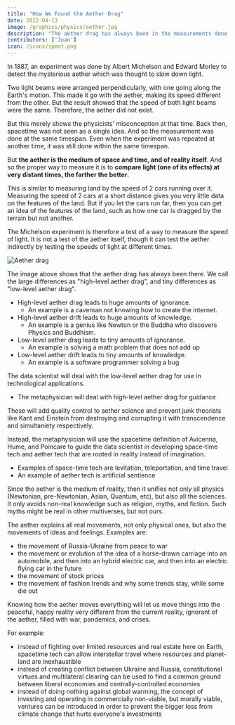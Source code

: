 ```yaml
---
title: "How We Found the Aether Drag"
date: 2022-04-13
image: /graphics/physics/aether.jpg
description: "The aether drag has always been in the measurements done by physicists on light"
contributors: ['Juan']
icon: /icons/spmat.png
---
```




In 1887, an experiment was done by Albert Michelson and Edward Morley to detect the mysterious aether which was thought to slow down light. 

Two light beams were arranged perpendicularly, with one going along the Earth's motion. This made it go with the aether, making its speed different from the other. But the result showed that the speed of both light beams were the same. Therefore, the aether did not exist. 

But this merely shows the physicists' misconception at that time. Back then, spacetime was not seen as a single idea. And so the measurement was done at the same timespan. Even when the experiment was repeated at another time, it was still done within the same timespan.  

But **the aether is the medium of space and time, and of reality itself**. And so the proper way to measure it is to **compare light (one of its effects) at very distant times, the farther the better**. 

This is similar to measuring land by the speed of 2 cars running over it. Measuring the speed of 2 cars at a short distance gives you very little data on the features of the land.  But if you let the cars run far, then you can get an idea of the features of the land, such as how one car is dragged by the terrain but not another. 

The Michelson experiment is therefore a test of a way to measure the speed of light. It is not a test of the aether itself, though it can test the aether indirectly by testing the speeds of light at different times. 

![Aether drag](/graphics/physics/aether.jpg)

The image above shows that the aether drag has always been there. We call the large differences as "high-level aether drag", and tiny differences as "low-level aether drag". 

- High-level aether drag leads to huge amounts of ignorance. 
  - An example is a caveman not knowing how to create the internet. 
- High-level aether drift leads to huge amounts of knowledge.
  - An example is a genius like Newton or the Buddha who discovers Physics and Buddhism.
- Low-level aether drag leads to tiny amounts of ignorance. 
  - An example is solving a math problem that does not add up
- Low-level aether drift leads to tiny amounts of knowledge. 
  - An example is a software programmer solving a bug

The data scientist will deal with the low-level aether drag for use in technological applications.
- The metaphysician will deal with high-level aether drag for guidance

These will add quality control to aether science and prevent junk theorists like Kant and Einstein from destroying and corrupting it with transcendence and simultaniety respectively. 

Instead, the metaphysician will use the spacetime definition of Avicenna, Hume, and Poincare to guide the data scientist in developing space-time tech and aether tech that are rooted in reality instead of imagination.
- Examples of space-time tech are levitation, teleportation, and time travel
- An example of aether tech is artificial sentience


Since the aether is the medium of reality, then it unifies not only all physics (Newtonian, pre-Newtonian, Asian, Quantum, etc), but also all the sciences. It only avoids non-real knowledge such as religion, myths, and fiction. Such myths might be real in other multiverses, but not ours. 

The aether explains all real movements, not only physical ones, but also the movements of ideas and feelings. Examples are:
- the movement of Russia-Ukraine from peace to war
- the movement or evolution of the idea of a horse-drawn carriage into an automobile, and then into an hybrid electric car, and then into an electric flying car in the future
- the movement of stock prices
- the movement of fashion trends and why some trends stay, while some die out

Knowing how the aether moves everything will let us move things into the peaceful, happy reality very different from the current reality, ignorant of the aether, filled with war, pandemics, and crises. 

For example:
- instead of fighting over limited resources and real estate here on Earth, spacetime tech can allow interstellar travel where resources and planet-land are inexhaustible
- instead of creating conflict between Ukraine and Russia, constitutional virtues and multilateral clearing can be used to find a common ground between liberal economies and centrally-controlled economies
- instead of doing nothing against global warming, the concept of investing and operating in commercially non-viable, but morally viable, ventures can be introduced in order to prevent the bigger loss from climate change that hurts everyone's investments


<!-- How does this deal with gravitational waves.  -->